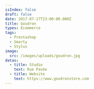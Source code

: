 ```yaml
---
isIndex: false
draft: false
date: 2017-07-17T23:00:00.000Z
title: Goudron
types: Ecommerce
tags:
  - Prestashop
  - Smarty
  - Stylus
image:
  src: /images/uploads/goudron.jpg
datas:
  - title: Studio
    text: Rue Pavée
  - title: Website
    text: https://www.goudronstore.com
---
```

